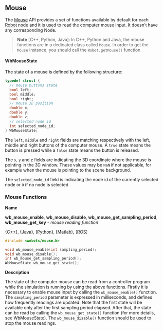 ## Mouse

The [Mouse](#mouse) API provides a set of functions available by default for each [Robot](robot.md) node and it is used to read the computer mouse input.
It doesn't have any corresponding Node.

> **Note** [C++, Python, Java]:
In C++, Python and Java, the mouse functions are in a dedicated class called `Mouse`.
In order to get the `Mouse` instance, you should call the `Robot.getMouse()` function.

#### WbMouseState

The state of a mouse is defined by the following structure:

```c
typedef struct {
  // mouse buttons state
  bool left;
  bool middle;
  bool right;
  // mouse 3D position
  double x;
  double y;
  double z;
  // selected node id
  int selected_node_id;
} WbMouseState;
```

The `left`, `middle` and `right` fields are matching respectively with the left, middle and right buttons of the computer mouse.
A `true` state means the button is pressed while a `false` state means the button is released.

The `x`, `y` and `z` fields are indicating the 3D coordinate where the mouse is pointing in the 3D window.
These values may be `NaN` if not applicable, for example when the mouse is pointing to the scene background.

The `selected_node_id` field is indicating the node id of the currently selected node or `0` if no node is selected.

### Mouse Functions

**Name**

**wb\_mouse\_enable**, **wb\_mouse\_disable**, **wb\_mouse\_get\_sampling\_period**, **wb\_mouse\_get\_key** - *mouse reading function*

{[C++](cpp-api.md#cpp_mouse)}, {[Java](java-api.md#java_mouse)}, {[Python](python-api.md#python_mouse)}, {[Matlab](matlab-api.md#matlab_mouse)}, {[ROS](ros-api.md)}

```c
#include <webots/mouse.h>

void wb_mouse_enable(int sampling_period);
void wb_mouse_disable();
int wb_mouse_get_sampling_period();
WbMouseState wb_mouse_get_state();
```

**Description**

The state of the computer mouse can be read from a controller program while the simulation is running by using the above functions.
Firstly it is necessary to enable mouse input by calling the `wb_mouse_enable()` function.
The `sampling_period` parameter is expressed in milliseconds, and defines how frequently readings are updated.
Note that the first state will be available only after the first sampling period elapsed.
After that, the state can be read by calling the `wb_mouse_get_state()` function (for more details, see [WbMouseState](#wbmousestate)).
The `wb_mouse_disable()` function should be used to stop the mouse readings.
